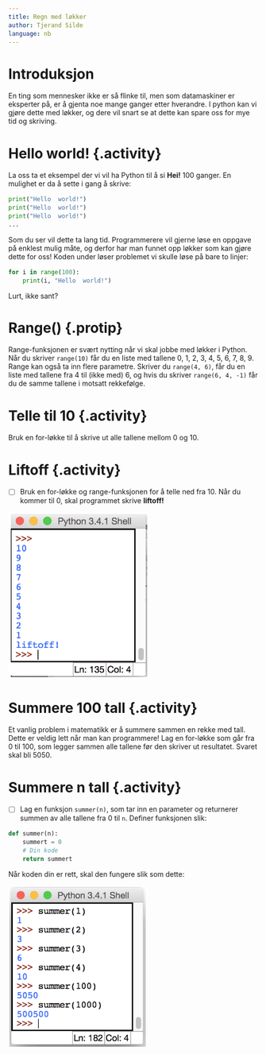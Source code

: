 ```yaml
---
title: Regn med løkker
author: Tjerand Silde
language: nb
---
```



# Introduksjon

En ting som mennesker ikke er så flinke til, men som datamaskiner er eksperter
på, er å gjenta noe mange ganger etter hverandre. I python kan vi gjøre dette
med løkker, og dere vil snart se at dette kan spare oss for mye tid og skriving.


# Hello world! {.activity}

La oss ta et eksempel der vi vil ha Python til å si **Hei!** 100 ganger. En
mulighet er da å sette i gang å skrive:

```python
print("Hello  world!")
print("Hello  world!")
print("Hello  world!")
...
```

Som du ser vil dette ta lang tid. Programmerere vil gjerne løse en oppgave på
enklest mulig måte, og derfor har man funnet opp løkker som kan gjøre dette for
oss! Koden under løser problemet vi skulle løse på bare to linjer:

```python
for i in range(100):
    print(i, "Hello  world!")
```

Lurt, ikke sant?


# Range() {.protip}

Range-funksjonen er svært nytting når vi skal jobbe med løkker i Python. Når du
skriver `range(10)` får du en liste med tallene 0, 1, 2, 3, 4, 5, 6, 7, 8, 9.
Range kan også ta inn flere parametre. Skriver du `range(4, 6)`, får du en liste
med tallene fra 4 til (ikke med) 6, og hvis du skriver `range(6, 4, -1)` får du
de samme tallene i motsatt rekkefølge.


# Telle til 10 {.activity}

Bruk en for-løkke til å skrive ut alle tallene mellom 0 og 10.


# Liftoff {.activity}

- [ ] Bruk en for-løkke og range-funksjonen for å telle ned fra 10. Når du
  kommer til 0, skal programmet skrive **liftoff!**

![Bilde av program som teller ned til liftoff](liftoff.png)


# Summere 100 tall {.activity}

Et vanlig problem i matematikk er å summere sammen en rekke med tall. Dette er
veldig lett når man kan programmere! Lag en for-løkke som går fra 0 til 100, som
legger sammen alle tallene før den skriver ut resultatet. Svaret skal bli 5050.


# Summere n tall {.activity}

- [ ] Lag en funksjon `summer(n)`, som tar inn en parameter og returnerer summen
  av alle tallene fra 0 til `n`. Definer funksjonen slik:

```python
def summer(n):
    summert = 0
    # Din kode
    return summert
```

Når koden din er rett, skal den fungere slik som dette:

![Bilde av summering av tallrekker med python](summer.png)
